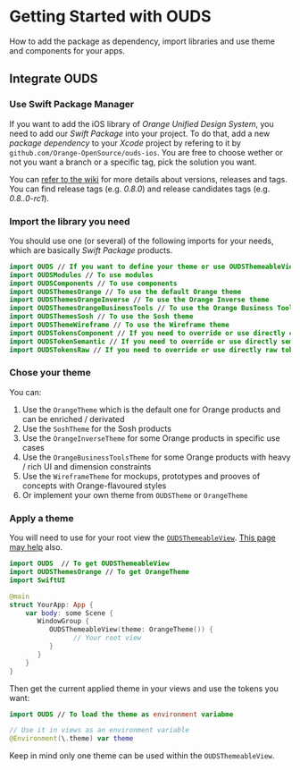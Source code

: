 # Getting Started with OUDS

How to add the package as dependency, import libraries and use theme and components for your apps.

## Integrate OUDS

### Use Swift Package Manager

If you want to add the iOS library of *Orange Unified Design System*, you need to add our _Swift Package_ into your project.
To do that, add a new _package dependency_ to your _Xcode_ project by refering to it by `github.com/Orange-OpenSource/ouds-ios`.
You are free to choose wether or not you want a branch or a specific tag, pick the solution you want.

You can [refer to the wiki](https://github.com/Orange-OpenSource/ouds-ios/wiki/50-%E2%80%90-About-versions,-releases-and-builds) for more details about versions, releases and tags. You can find release tags (e.g. *0.8.0*) and release candidates tags (e.g. *0.8..0-rc1*).

### Import the library you need

You should use one (or several) of the following imports for your needs, which are basically _Swift Package_ products.

```swift
import OUDS // If you want to define your theme or use OUDSThemeableView
import OUDSModules // To use modules
import OUDSComponents // To use components
import OUDSThemesOrange // To use the default Orange theme
import OUDSThemesOrangeInverse // To use the Orange Inverse theme
import OUDSThemesOrangeBusinessTools // To use the Orange Business Tools theme
import OUDSThemesSosh // To use the Sosh theme
import OUDSThemeWireframe // To use the Wireframe theme
import OUDSTokensComponent // If you need to override or use directly components tokens
import OUDSTokenSemantic // If you need to override or use directly semantic tokens
import OUDSTokensRaw // If you need to override or use directly raw tokens
```

### Chose your theme

You can:
1. Use the `OrangeTheme` which is the default one for Orange products and can be enriched / derivated
2. Use the `SoshTheme` for the Sosh products
3. Use the `OrangeInverseTheme` for some Orange products in specific use cases
4. Use the `OrangeBusinessToolsTheme` for some Orange products with heavy / rich UI and dimension constraints
5. Use the `WireframeTheme` for mockups, prototypes and prooves of concepts with Orange-flavoured styles
6. Or implement your own theme from `OUDSTheme` or `OrangeTheme`

### Apply a theme

You will need to use for your root view the [`OUDSThemeableView`](https://ios.unified-design-system.orange.com/documentation/ouds/oudsthemeableview/). [This page may help](https://ios.unified-design-system.orange.com/documentation/ouds/themes) also.

```swift
import OUDS  // To get OUDSThemeableView
import OUDSThemesOrange // To get OrangeTheme
import SwiftUI

@main
struct YourApp: App {
    var body: some Scene {
       WindowGroup {
          OUDSThemeableView(theme: OrangeTheme()) {
                // Your root view
          }
       }
    }
}
```

Then get the current applied theme in your views and use the tokens you want:
```swift
import OUDS // To load the theme as environment variabme

// Use it in views as an environment variable
@Environment(\.theme) var theme
```

Keep in mind only one theme can be used within the `OUDSThemeableView`.
